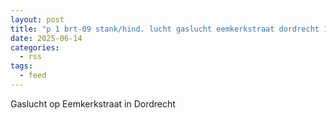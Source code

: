```yaml
---
layout: post
title: "p 1 brt-09 stank/hind. lucht gaslucht eemkerkstraat dordrecht 186631"
date: 2025-06-14
categories: 
  - rss
tags: 
  - feed
---
```


Gaslucht op Eemkerkstraat in Dordrecht
